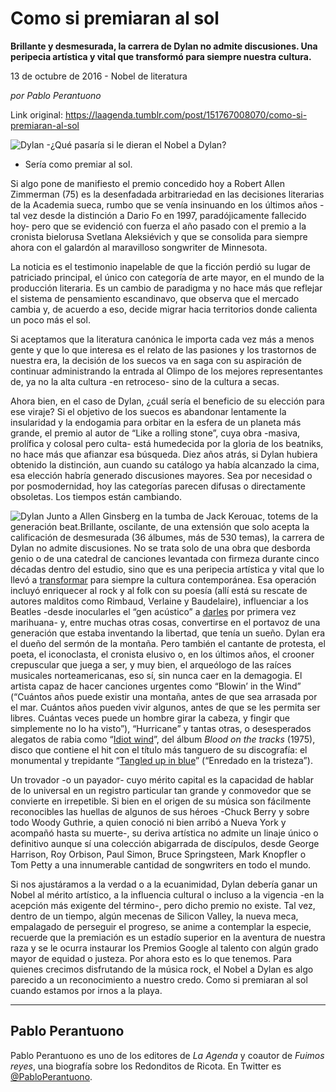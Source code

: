 # Como si premiaran al sol

**Brillante y desmesurada, la carrera de Dylan
no admite discusiones. Una peripecia artística y vital que transformó para siempre nuestra cultura.**

13 de octubre de 2016 - Nobel de literatura

_por Pablo Perantuono_

Link original: https://laagenda.tumblr.com/post/151767008070/como-si-premiaran-al-sol

![Dylan](https://64.media.tumblr.com/5f26eef2621ce6e518c9ecdd3c98fceb/tumblr_inline_pk1ssobkZ51t6q87u_500.jpg)
-¿Qué pasaría si
le dieran el Nobel a Dylan?

- Sería como
premiar al sol.

Si algo pone de
manifiesto el premio concedido hoy a Robert Allen Zimmerman
(75) es la desenfadada arbitrariedad en las decisiones literarias de
la Academia sueca, rumbo que se venía insinuando en los últimos
años -tal vez desde la distinción a Dario Fo en 1997, paradójicamente fallecido hoy- pero que se evidenció con fuerza el año pasado con el premio
a la cronista bielorusa Svetlana Aleksiévich y que se consolida para
siempre ahora con el galardón al maravilloso songwriter de
Minnesota. 


La noticia es el
testimonio inapelable de que la ficción perdió su lugar de
patriciado principal, el único con categoría de arte mayor, en el
mundo de la producción literaria. Es un cambio de paradigma y no
hace más que reflejar el sistema de pensamiento escandinavo, que
observa que el mercado cambia y, de acuerdo a eso, decide migrar
hacia territorios donde calienta un poco más el sol. 


Si aceptamos que la
literatura canónica le importa cada vez más a menos gente y que lo
que interesa es el relato de las pasiones y los trastornos de nuestra
era, la decisión de los suecos va en saga con su aspiración de
continuar administrando la entrada al Olimpo de los mejores
representantes de, ya no la alta cultura -en retroceso- sino de la
cultura a secas. 


Ahora bien, en el
caso de Dylan, ¿cuál sería el beneficio de su elección para ese
viraje? Si el objetivo de los suecos es abandonar lentamente la
insularidad y la endogamia para orbitar en la esfera de un planeta
más grande, el premio al autor de “Like a rolling stone”, cuya
obra -masiva, prolífica y colosal pero culta- está humedecida por
la gloria de los beatniks, no hace más que afianzar esa búsqueda.
Diez años atrás, si Dylan hubiera obtenido la distinción, aun cuando su
catálogo ya había alcanzado la cima, esa elección habría generado
discusiones mayores. Sea por necesidad o por posmodernidad, hoy las
categorías parecen difusas o directamente obsoletas. Los tiempos
están cambiando.

![Dylan](https://64.media.tumblr.com/f20225daa96389baf20d379e493c3724/tumblr_inline_pk1sso4vNR1t6q87u_500.jpg) Junto a Allen Ginsberg en la tumba de Jack Kerouac, totems de la generación beat.Brillante, oscilante, de una extensión que solo acepta la calificación de desmesurada (36 álbumes, más de 530 temas), la carrera de Dylan
no admite discusiones. No se trata solo de una obra que
desborda genio o de una catedral de canciones levantada con firmeza
durante cinco décadas dentro del estudio, sino que es una peripecia artística y vital que
lo llevó a [transformar](https://t.umblr.com/redirect?z=http%3A%2F%2Fwww.independent.co.uk%2Farts-entertainment%2Fmusic%2Ffeatures%2F70-reasons-why-bob-dylan-is-the-most-important-figure-in-pop-culture-history-2286368.html&t=ZTk4NmExZjIxZTcwZjM5YWU1Y2JiNTQzZjFhZmMxYjMwMzgzMzZmMSxSMVYySG1vMA%3D%3D&b=t%3AXDz46txpppLgDp7rJlWQpw&p=https%3A%2F%2Flaagenda.tumblr.com%2Fpost%2F151767008070%2Fcomo-si-premiaran-al-sol&m=1&ts=1705438657)
para siempre la cultura contemporánea. Esa operación incluyó
enriquecer al rock y al folk con su poesía (allí está su rescate de autores
malditos como Rimbaud, Verlaine y Baudelaire), influenciar a los
Beatles -desde inocularles el “gen acústico” a [darles](http://laagenda.buenosaires.gob.ar/post/125956703360/la-pitada-que-cambi%C3%B3-todo) por
primera vez marihuana- y, entre muchas otras cosas, convertirse en el
portavoz de una generación que estaba inventando la libertad, que
tenía un sueño. Dylan era el dueño del sermón de la montaña.
Pero también el cantante de protesta, el poeta, el iconoclasta, el
cronista elusivo o, en los últimos años, el crooner crepuscular que
juega a ser, y muy bien, el arqueólogo de las raíces musicales
norteamericanas, eso sí, sin nunca caer en la demagogia. El artista
capaz de hacer canciones urgentes como “Blowin’ in the
Wind” (“Cuántos años puede existir una montaña,
antes de que sea arrasada por el mar.
Cuántos años pueden vivir algunos,
antes de que se les permita ser libres.
Cuántas veces puede un hombre girar la cabeza,
y fingir que simplemente no lo ha visto”), “Hurricane” y tantas otras, o desesperados alegatos de
rabia como “[Idiot wind](https://t.umblr.com/redirect?z=https%3A%2F%2Fvimeo.com%2F20729562&t=OGZkYjNmYmE1M2Y1YmUyOTk1MzRkZDJlMDY2YjRkYzhhY2JhYWMxNSxSMVYySG1vMA%3D%3D&b=t%3AXDz46txpppLgDp7rJlWQpw&p=https%3A%2F%2Flaagenda.tumblr.com%2Fpost%2F151767008070%2Fcomo-si-premiaran-al-sol&m=1&ts=1705438657)”,
del álbum *Blood on the tracks* (1975), disco que contiene el
hit con el título más tanguero de su discografía: el monumental y
trepidante “[Tangled up in
blue](https://t.umblr.com/redirect?z=https%3A%2F%2Fvimeo.com%2F150126587&t=MDJhZjcwMjY5OTNkMWFkZGFjMWRlZWYxZWQ3MDUxMzE2YWViZTFiZixSMVYySG1vMA%3D%3D&b=t%3AXDz46txpppLgDp7rJlWQpw&p=https%3A%2F%2Flaagenda.tumblr.com%2Fpost%2F151767008070%2Fcomo-si-premiaran-al-sol&m=1&ts=1705438657)” (“Enredado en la tristeza”). 


Un trovador -o un
payador- cuyo mérito capital es la capacidad de hablar de lo
universal en un registro particular tan grande y conmovedor que se
convierte en irrepetible. Si bien en el origen de su música son
fácilmente reconocibles las huellas de algunos de sus héroes -Chuck
Berry y sobre todo Woody Guthrie, a quien conoció ni bien arribó a
Nueva York y acompañó hasta su muerte-, su deriva artística no
admite un linaje único o definitivo aunque sí una colección
abigarrada de discípulos, desde George Harrison, Roy Orbison, Paul
Simon, Bruce Springsteen, Mark Knopfler o Tom Petty a una innumerable
cantidad de songwriters en todo el mundo.  


Si nos ajustáramos
a la verdad o a la ecuanimidad, Dylan debería ganar un Nobel al
mérito artístico, a la influencia cultural o incluso a la vigencia -en la
acepción más exigente del término-, pero dicho premio no existe.
Tal vez, dentro de un tiempo, algún mecenas de Silicon Valley, la
nueva meca, empalagado de perseguir el progreso, se anime a
contemplar la especie, recuerde que la premiación es un estadío superior en la aventura de nuestra raza y se le ocurra instaurar los Premios Google al
talento con algún grado mayor de equidad o justeza. Por ahora esto
es lo que tenemos. Para quienes crecimos disfrutando de la música
rock, el Nobel a Dylan es algo parecido a un reconocimiento a nuestro
credo. Como si premiaran al sol cuando estamos por irnos a la playa. 


  


---

 Pablo Perantuono
-----------------

 Pablo Perantuono es uno de los editores de *La Agenda* y coautor de *Fuimos reyes*, una biografía sobre los Redonditos de Ricota. En Twitter es [@PabloPerantuono](https://twitter.com/PabloPerantuono). 

